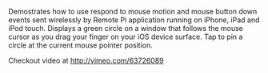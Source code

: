 Demostrates how to use respond to mouse motion and mouse button down events
sent wirelessly by Remote Pi application running on iPhone, iPad and iPod
touch. Displays a green circle on a window that follows the mouse cursor
as you drag your finger on your iOS device surface. Tap to pin a circle at
the current mouse pointer position.

Checkout video at http://vimeo.com/63726089
